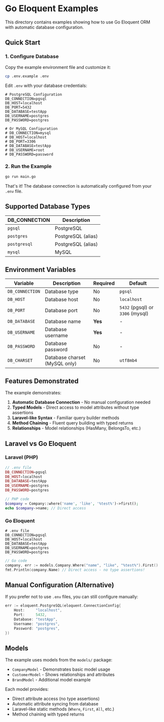 # Go Eloquent Examples

This directory contains examples showing how to use Go Eloquent ORM with automatic database configuration.

## Quick Start

### 1. Configure Database

Copy the example environment file and customize it:

```bash
cp .env.example .env
```

Edit `.env` with your database credentials:

```env
# PostgreSQL Configuration
DB_CONNECTION=pgsql
DB_HOST=localhost
DB_PORT=5432
DB_DATABASE=testApp
DB_USERNAME=postgres
DB_PASSWORD=postgres

# Or MySQL Configuration
# DB_CONNECTION=mysql
# DB_HOST=localhost
# DB_PORT=3306
# DB_DATABASE=testApp
# DB_USERNAME=root
# DB_PASSWORD=password
```

### 2. Run the Example

```bash
go run main.go
```

That's it! The database connection is automatically configured from your `.env` file.

## Supported Database Types

| DB_CONNECTION | Description |
|---------------|-------------|
| `pgsql` | PostgreSQL |
| `postgres` | PostgreSQL (alias) |
| `postgresql` | PostgreSQL (alias) |
| `mysql` | MySQL |

## Environment Variables

| Variable | Description | Required | Default |
|----------|-------------|----------|---------|
| `DB_CONNECTION` | Database type | No | `pgsql` |
| `DB_HOST` | Database host | No | `localhost` |
| `DB_PORT` | Database port | No | `5432` (pgsql) or `3306` (mysql) |
| `DB_DATABASE` | Database name | **Yes** | - |
| `DB_USERNAME` | Database username | **Yes** | - |
| `DB_PASSWORD` | Database password | No | - |
| `DB_CHARSET` | Database charset (MySQL only) | No | `utf8mb4` |

## Features Demonstrated

The example demonstrates:

1. **Automatic Database Connection** - No manual configuration needed
2. **Typed Models** - Direct access to model attributes without type assertions
3. **Laravel-like Syntax** - Familiar query builder methods
4. **Method Chaining** - Fluent query building with typed returns
5. **Relationships** - Model relationships (HasMany, BelongsTo, etc.)

## Laravel vs Go Eloquent

### Laravel (PHP)
```php
// .env file
DB_CONNECTION=pgsql
DB_HOST=localhost
DB_DATABASE=testApp
DB_USERNAME=postgres
DB_PASSWORD=postgres

// PHP code
$company = Company::where('name', 'like', '%test%')->first();
echo $company->name; // Direct access
```

### Go Eloquent
```env
# .env file
DB_CONNECTION=pgsql
DB_HOST=localhost
DB_DATABASE=testApp
DB_USERNAME=postgres
DB_PASSWORD=postgres
```

```go
// Go code
company, err := models.Company.Where("name", "like", "%test%").First()
fmt.Println(company.Name) // Direct access - no type assertions!
```

## Manual Configuration (Alternative)

If you prefer not to use `.env` files, you can still configure manually:

```go
err := eloquent.PostgreSQL(eloquent.ConnectionConfig{
    Host:     "localhost",
    Port:     5432,
    Database: "testApp",
    Username: "postgres",
    Password: "postgres",
})
```

## Models

The example uses models from the `models/` package:

- `CompanyModel` - Demonstrates basic model usage
- `CustomerModel` - Shows relationships and attributes
- `BrandModel` - Additional model example

Each model provides:
- Direct attribute access (no type assertions)
- Automatic attribute syncing from database
- Laravel-like static methods (`Where`, `First`, `All`, etc.)
- Method chaining with typed returns 
